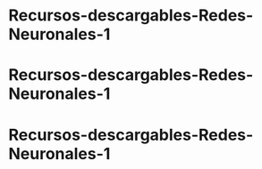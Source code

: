 # Recursos-descargables-Redes-Neuronales-1
# Recursos-descargables-Redes-Neuronales-1
# Recursos-descargables-Redes-Neuronales-1
